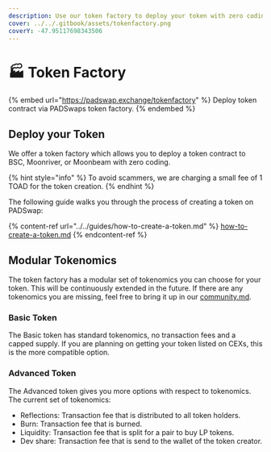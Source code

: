 ```yaml
---
description: Use our token factory to deploy your token with zero coding.
cover: ../../.gitbook/assets/tokenfactory.png
coverY: -47.95117698343506
---
```


# 🏭 Token Factory

{% embed url="https://padswap.exchange/tokenfactory" %}
Deploy token contract via PADSwaps token factory.
{% endembed %}

## Deploy your Token

We offer a token factory which allows you to deploy a token contract to BSC, Moonriver, or Moonbeam with zero coding.

{% hint style="info" %}
To avoid scammers, we are charging a small fee of 1 TOAD for the token creation.
{% endhint %}

The following guide walks you through the process of creating a token on PADSwap:

{% content-ref url="../../guides/how-to-create-a-token.md" %}
[how-to-create-a-token.md](../../guides/how-to-create-a-token.md)
{% endcontent-ref %}

## Modular Tokenomics

The token factory has a modular set of tokenomics you can choose for your token. This will be continuously extended in the future. If there are any tokenomics you are missing, feel free to bring it up in our [community.md](../project/community.md "mention").

### Basic Token

The Basic token has standard tokenomics, no transaction fees and a capped supply. If you are planning on getting your token listed on CEXs, this is the more compatible option.

### Advanced Token

The Advanced token gives you more options with respect to tokenomics.
The current set of tokenomics:

* Reflections: Transaction fee that is distributed to all token holders.
* Burn: Transaction fee that is burned.
* Liquidity: Transaction fee that is split for a pair to buy LP tokens.
* Dev share: Transaction fee that is send to the wallet of the token creator.
